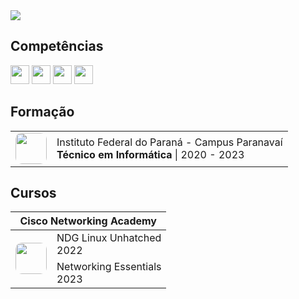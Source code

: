 <img src="https://github-readme-stats.vercel.app/api/top-langs/?username=luan004&layout=compact&langs_count=6&theme=react&hide=dart&custom_title=Linguagens%20Mais%20Usadas"/>

## Competências 

<img style="height:30px;width:30px" src="https://cdn.jsdelivr.net/gh/devicons/devicon/icons/java/java-original-wordmark.svg" /> <img style="height:30px;width:30px" src="https://cdn.jsdelivr.net/gh/devicons/devicon/icons/javascript/javascript-original.svg" />  <img style="height:30px;width:30px" src="https://cdn.jsdelivr.net/gh/devicons/devicon/icons/css3/css3-original.svg" /> <img style="height:30px;width:30px" src="https://cdn.jsdelivr.net/gh/devicons/devicon/icons/html5/html5-original.svg" />

## Formação

<table>
    <tr>
        <td>
            <img style="height:50px;width:50px;border-radius:10px" src="https://luan004.github.io/images/ifpr.png"/>
        </td>
        <td>
            Instituto Federal do Paraná - Campus Paranavaí<br>
            <b>Técnico em Informática</b> | 2020 - 2023
        </td>
    </tr>
</table>

## Cursos

<table>
    <thead>
        <tr>
            <th colspan="2">Cisco Networking Academy</th>
        </tr>
    </thead>
    <tbody>
        <tr>
            <td rowspan="2">
                <img style="height:50px;width:50px;border-radius:10px" src="https://luan004.github.io/images/cisco2.png"/>
            </td>
            <td>
                NDG Linux Unhatched<br>2022
            </td>
        </tr>
        <tr>
            <td>
                Networking Essentials<br>2023
            </td>
        </tr>
    </tbody>
</table>
